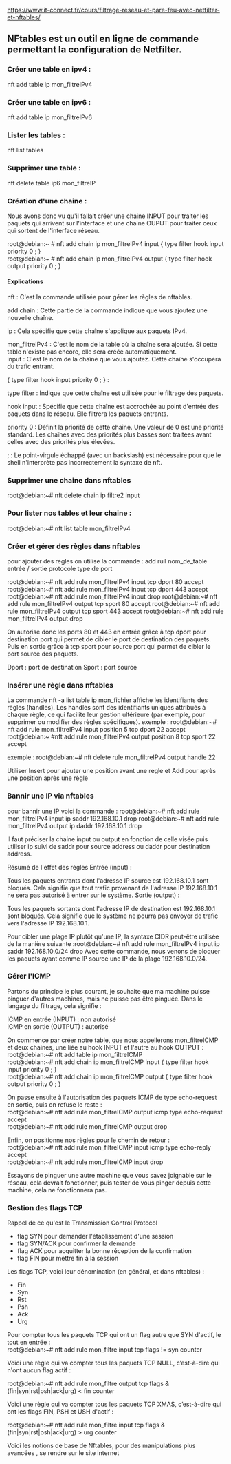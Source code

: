 https://www.it-connect.fr/cours/filtrage-reseau-et-pare-feu-avec-netfilter-et-nftables/

## NFtables est un outil en ligne de commande permettant la configuration de Netfilter.

### Créer une table en ipv4 : 
nft add table ip mon_filtreIPv4

### Créer une table en ipv6 : 
nft add table ip mon_filtreIPv6

### Lister les tables : 
nft list tables

### Supprimer une table : 
nft delete table ip6 mon_filtreIP

### Création d'une chaine : 
Nous avons donc vu qu'il fallait créer une chaine INPUT pour traiter les paquets qui arrivent sur l'interface et une chaine OUPUT 
pour traiter ceux qui sortent de l'interface réseau.    

root@debian:~ # nft add chain ip mon_filtreIPv4 input { type filter hook input priority 0 \; }   
root@debian:~ # nft add chain ip mon_filtreIPv4 output { type filter hook output priority 0 \; }   

#### Explications

nft : C'est la commande utilisée pour gérer les règles de nftables.  

add chain : Cette partie de la commande indique que vous ajoutez une nouvelle chaîne.   

ip : Cela spécifie que cette chaîne s'applique aux paquets IPv4.   

mon_filtreIPv4 : C'est le nom de la table où la chaîne sera ajoutée. Si cette table n'existe pas encore, elle sera créée automatiquement.   
input : C'est le nom de la chaîne que vous ajoutez. Cette chaîne s'occupera du trafic entrant.   

{ type filter hook input priority 0 ; } :   

type filter : Indique que cette chaîne est utilisée pour le filtrage des paquets.   

hook input : Spécifie que cette chaîne est accrochée au point d'entrée des paquets dans le réseau. Elle filtrera les paquets entrants.   

priority 0 : Définit la priorité de cette chaîne. Une valeur de 0 est une priorité standard. Les chaînes avec des priorités plus basses sont traitées avant celles avec des priorités plus élevées.   

; : Le point-virgule échappé (avec un backslash) est nécessaire pour que le shell n'interprète pas incorrectement la syntaxe de nft.   

### Supprimer une chaine dans nftables
root@debian:~# nft delete chain ip filtre2 input

### Pour lister nos tables et leur chaine :
root@debian:~# nft list table mon_filtreIPv4

### Créer et gérer des règles dans nftables
pour ajouter des regles on utilise la commande : add rull nom_de_table entrée / sortie protocole type de port 

root@debian:~# nft add rule mon_filtreIPv4 input tcp dport 80 accept
root@debian:~# nft add rule mon_filtreIPv4 input tcp dport 443 accept
root@debian:~# nft add rule mon_filtreIPv4 input drop
root@debian:~# nft add rule mon_filtreIPv4 output tcp sport 80 accept
root@debian:~# nft add rule mon_filtreIPv4 output tcp sport 443 accept
root@debian:~# nft add rule mon_filtreIPv4 output drop

On autorise donc les ports 80 et 443 en entrée grâce à tcp dport pour destination port qui permet de cibler le port de destination des paquets. Puis en sortie grâce à tcp sport pour source port qui permet de cibler le port source des paquets.

Dport : port de destination
Sport : port source

### Insérer une règle dans nftables
La commande nft -a list table ip mon_fichier affiche les identifiants des règles (handles). Les handles sont des identifiants uniques attribués à chaque règle, ce qui facilite leur gestion ultérieure (par exemple, pour supprimer ou modifier des règles spécifiques).
exemple : 
root@debian:~# nft add rule mon_filtreIPv4 input position 5 tcp dport 22 accept
root@debian:~ #nft add rule mon_filtreIPv4 output position 8 tcp sport 22 accept

exemple : root@debian:~# nft delete rule mon_filtreIPv4 output handle 22

Utiliser Insert pour ajouter une position avant une regle et Add pour après une position après une régle

### Bannir une IP via nftables
pour bannir une IP voici la commande : 
root@debian:~# nft add rule mon_filtreIPv4 input ip saddr 192.168.10.1 drop
root@debian:~# nft add rule mon_filtreIPv4 output ip daddr 192.168.10.1 drop

Il faut préciser la chaine input ou output en fonction de celle visée puis utiliser ip suivi de saddr pour source address ou daddr pour destination address.

Résumé de l'effet des règles
Entrée (input) :

Tous les paquets entrants dont l'adresse IP source est 192.168.10.1 sont bloqués.
Cela signifie que tout trafic provenant de l'adresse IP 192.168.10.1 ne sera pas autorisé à entrer sur le système.
Sortie (output) :

Tous les paquets sortants dont l'adresse IP de destination est 192.168.10.1 sont bloqués.
Cela signifie que le système ne pourra pas envoyer de trafic vers l'adresse IP 192.168.10.1.

Pour cibler une plage IP plutôt qu'une IP, la syntaxe CIDR peut-être utilisée de la manière suivante :root@debian:~# nft add rule mon_filtreIPv4 input ip saddr 192.168.10.0/24 drop
Avec cette commande, nous venons de bloquer les paquets ayant comme IP source une IP de la plage 192.168.10.0/24.

### Gérer l'ICMP
Partons du principe le plus courant, je souhaite que ma machine puisse pinguer d'autres machines, mais ne puisse pas être pinguée. Dans le langage du filtrage, cela signifie :  

ICMP en entrée (INPUT) : non autorisé   
ICMP en sortie (OUTPUT) : autorisé   

On commence par créer notre table, que nous appellerons mon_filtreICMP et deux chaines, une liée au hook INPUT et l'autre au hook OUTPUT :   
root@debian:~#  nft add table ip mon_filtreICMP    
root@debian:~#  nft add chain ip mon_filtreICMP input { type filter hook input priority 0 \; }   
root@debian:~#  nft add chain ip mon_filtreICMP output { type filter hook output priority 0 \; }   

On passe ensuite à l'autorisation des paquets ICMP de type echo-request en sortie, puis on refuse le reste :   
root@debian:~#  nft add rule mon_filtreICMP output icmp type echo-request accept   
root@debian:~#  nft add rule mon_filtreICMP output drop   

Enfin, on positionne nos règles pour le chemin de retour :   
root@debian:~# nft add rule mon_filtreICMP input icmp type echo-reply accept   
root@debian:~# nft add rule mon_filtreICMP input drop   

Essayons de pinguer une autre machine que vous savez joignable sur le réseau, cela devrait fonctionner, puis tester de vous pinger depuis cette machine, cela ne fonctionnera pas.   

### Gestion des flags TCP
Rappel de ce qu'est le Transmission Control Protocol 
- flag SYN pour demander l'établissement d'une session   
- flag SYN/ACK pour confirmer la demande   
- flag ACK pour acquitter la bonne réception de la confirmation   
- flag FIN pour mettre fin à la session

Les flags TCP, voici leur dénomination (en général, et dans nftables) :

- Fin   
- Syn   
- Rst  
- Psh  
- Ack  
- Urg

Pour compter tous les paquets TCP qui ont un flag autre que SYN d'actif, le tout en entrée :   
root@debian:~# nft add rule mon_filtre input tcp flags != syn counter   

 Voici une règle qui va compter tous les paquets TCP NULL, c’est-à-dire qui n'ont aucun flag actif :   

root@debian:~# nft add rule mon_filtre output tcp flags \& \(fin\|syn\|rst\|psh\|ack\|urg\) \< fin counter   

Voici une règle qui va compter tous les paquets TCP XMAS, c’est-à-dire qui ont les flags FIN, PSH et USH d'actif :   

root@debian:~# nft add rule mon_filtre input tcp flags \& \(fin\|syn\|rst\|psh\|ack\|urg\) \> urg counter   
  
Voici les notions de base de Nftables, pour des manipulations plus avancées , se rendre sur le site internet 








